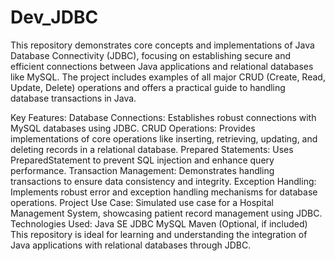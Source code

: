 # Dev_JDBC
This repository demonstrates core concepts and implementations of Java Database Connectivity (JDBC), focusing on establishing secure and efficient connections between Java applications and relational databases like MySQL. The project includes examples of all major CRUD (Create, Read, Update, Delete) operations and offers a practical guide to handling database transactions in Java.

Key Features:
Database Connections: Establishes robust connections with MySQL databases using JDBC.
CRUD Operations: Provides implementations of core operations like inserting, retrieving, updating, and deleting records in a relational database.
Prepared Statements: Uses PreparedStatement to prevent SQL injection and enhance query performance.
Transaction Management: Demonstrates handling transactions to ensure data consistency and integrity.
Exception Handling: Implements robust error and exception handling mechanisms for database operations.
Project Use Case: Simulated use case for a Hospital Management System, showcasing patient record management using JDBC.
Technologies Used:
Java SE
JDBC
MySQL
Maven (Optional, if included)
This repository is ideal for learning and understanding the integration of Java applications with relational databases through JDBC.
